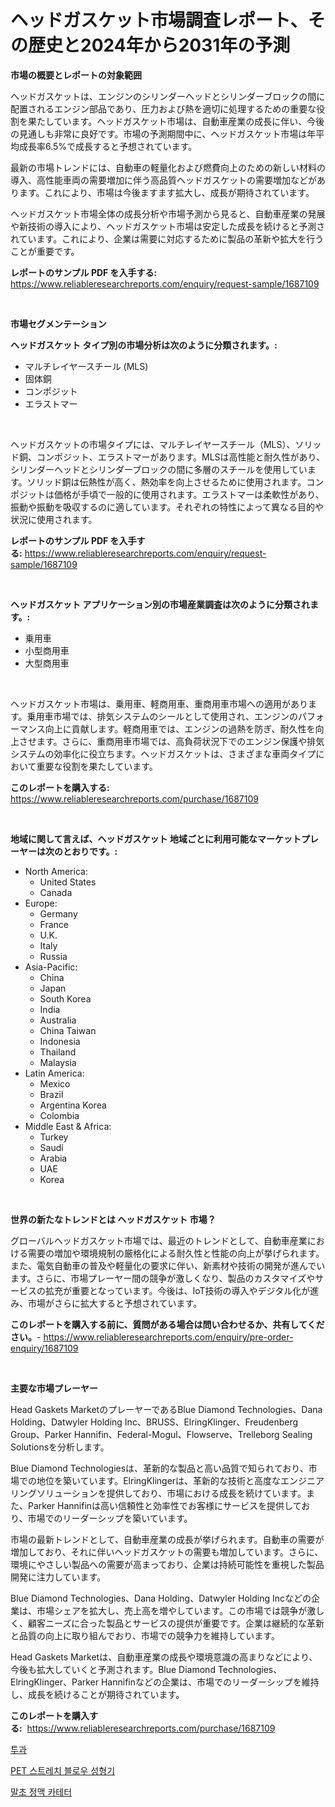 <p><h1>ヘッドガスケット市場調査レポート、その歴史と2024年から2031年の予測</h1></p><p><strong>市場の概要とレポートの対象範囲</strong></p>
<p><p>ヘッドガスケットは、エンジンのシリンダーヘッドとシリンダーブロックの間に配置されるエンジン部品であり、圧力および熱を適切に処理するための重要な役割を果たしています。ヘッドガスケット市場は、自動車産業の成長に伴い、今後の見通しも非常に良好です。市場の予測期間中に、ヘッドガスケット市場は年平均成長率6.5%で成長すると予想されています。</p><p>最新の市場トレンドには、自動車の軽量化および燃費向上のための新しい材料の導入、高性能車両の需要増加に伴う高品質ヘッドガスケットの需要増加などがあります。これにより、市場は今後ますます拡大し、成長が期待されています。</p><p>ヘッドガスケット市場全体の成長分析や市場予測から見ると、自動車産業の発展や新技術の導入により、ヘッドガスケット市場は安定した成長を続けると予測されています。これにより、企業は需要に対応するために製品の革新や拡大を行うことが重要です。</p></p>
<p><strong>レポートのサンプル PDF を入手する:</strong> <a href="https://www.reliableresearchreports.com/enquiry/request-sample/1687109">https://www.reliableresearchreports.com/enquiry/request-sample/1687109</a></p>
<p>&nbsp;</p>
<p><strong>市場セグメンテーション</strong></p>
<p><strong>ヘッドガスケット タイプ別の市場分析は次のように分類されます。:</strong></p>
<p><ul><li>マルチレイヤースチール (MLS)</li><li>固体銅</li><li>コンポジット</li><li>エラストマー</li></ul></p>
<p>&nbsp;</p>
<p><p>ヘッドガスケットの市場タイプには、マルチレイヤースチール（MLS）、ソリッド銅、コンポジット、エラストマーがあります。MLSは高性能と耐久性があり、シリンダーヘッドとシリンダーブロックの間に多層のスチールを使用しています。ソリッド銅は伝熱性が高く、熱効率を向上させるために使用されます。コンポジットは価格が手頃で一般的に使用されます。エラストマーは柔軟性があり、振動や振動を吸収するのに適しています。それぞれの特性によって異なる目的や状況に使用されます。</p></p>
<p><strong>レポートのサンプル PDF を入手する:</strong>&nbsp;<a href="https://www.reliableresearchreports.com/enquiry/request-sample/1687109">https://www.reliableresearchreports.com/enquiry/request-sample/1687109</a></p>
<p>&nbsp;</p>
<p><strong> ヘッドガスケット アプリケーション別の市場産業調査は次のように分類されます。:</strong></p>
<p><ul><li>乗用車</li><li>小型商用車</li><li>大型商用車</li></ul></p>
<p>&nbsp;</p>
<p><p>ヘッドガスケット市場は、乗用車、軽商用車、重商用車市場への適用があります。乗用車市場では、排気システムのシールとして使用され、エンジンのパフォーマンス向上に貢献します。軽商用車では、エンジンの過熱を防ぎ、耐久性を向上させます。さらに、重商用車市場では、高負荷状況下でのエンジン保護や排気システムの効率化に役立ちます。ヘッドガスケットは、さまざまな車両タイプにおいて重要な役割を果たしています。</p></p>
<p><strong>このレポートを購入する:</strong>&nbsp; <a href="https://www.reliableresearchreports.com/purchase/1687109">https://www.reliableresearchreports.com/purchase/1687109</a></p>
<p>&nbsp;</p>
<p><strong>地域に関して言えば、ヘッドガスケット 地域ごとに利用可能なマーケットプレーヤーは次のとおりです。:</strong></p>
<p><ul>
    <li>
        North America:
        <ul>
            <li>United States</li>
            <li>Canada</li>
        </ul>
    </li>
    <li>
        Europe:
        <ul>
            <li>Germany</li>
            <li>France</li>
            <li>U.K.</li>
            <li>Italy</li>
            <li>Russia</li>
        </ul>
    </li>
    <li>
        Asia-Pacific:
        <ul>
            <li>China</li>
            <li>Japan</li>
            <li>South Korea</li>
            <li>India</li>
            <li>Australia</li>
            <li>China Taiwan</li>
            <li>Indonesia</li>
            <li>Thailand</li>
            <li>Malaysia</li>
        </ul>
    </li>
    <li>
        Latin America:
        <ul>
            <li>Mexico</li>
            <li>Brazil</li>
            <li>Argentina Korea</li>
            <li>Colombia</li>
        </ul>
    </li>
    <li>
        Middle East & Africa:
        <ul>
            <li>Turkey</li>
            <li>Saudi</li>
            <li>Arabia</li>
            <li>UAE</li>
            <li>Korea</li>
        </ul>
    </li>
    </ul></p>
<p>&nbsp;</p>
<p><strong>世界の新たなトレンドとは ヘッドガスケット 市場？</strong></p>
<p><p>グローバルヘッドガスケット市場では、最近のトレンドとして、自動車産業における需要の増加や環境規制の厳格化による耐久性と性能の向上が挙げられます。また、電気自動車の普及や軽量化の要求に伴い、新素材や技術の開発が進んでいます。さらに、市場プレーヤー間の競争が激しくなり、製品のカスタマイズやサービスの拡充が重要となっています。今後は、IoT技術の導入やデジタル化が進み、市場がさらに拡大すると予想されています。</p></p>
<p><strong>このレポートを購入する前に、質問がある場合は問い合わせるか、共有してください。</strong>- <a href="https://www.reliableresearchreports.com/enquiry/pre-order-enquiry/1687109">https://www.reliableresearchreports.com/enquiry/pre-order-enquiry/1687109</a></p>
<p>&nbsp;</p>
<p><strong>主要な市場プレーヤー</strong></p>
<p><p>Head Gaskets MarketのプレーヤーであるBlue Diamond Technologies、Dana Holding、Datwyler Holding Inc、BRUSS、ElringKlinger、Freudenberg Group、Parker Hannifin、Federal-Mogul、Flowserve、Trelleborg Sealing Solutionsを分析します。 </p><p>Blue Diamond Technologiesは、革新的な製品と高い品質で知られており、市場での地位を築いています。ElringKlingerは、革新的な技術と高度なエンジニアリングソリューションを提供しており、市場における成長を続けています。また、Parker Hannifinは高い信頼性と効率性でお客様にサービスを提供しており、市場でのリーダーシップを築いています。</p><p>市場の最新トレンドとして、自動車産業の成長が挙げられます。自動車の需要が増加しており、それに伴いヘッドガスケットの需要も増加しています。さらに、環境にやさしい製品への需要が高まっており、企業は持続可能性を重視した製品開発に注力しています。</p><p>Blue Diamond Technologies、Dana Holding、Datwyler Holding Incなどの企業は、市場シェアを拡大し、売上高を増やしています。この市場では競争が激しく、顧客ニーズに合った製品とサービスの提供が重要です。企業は継続的な革新と品質の向上に取り組んでおり、市場での競争力を維持しています。</p><p>Head Gaskets Marketは、自動車産業の成長や環境意識の高まりなどにより、今後も拡大していくと予測されます。Blue Diamond Technologies、ElringKlinger、Parker Hannifinなどの企業は、市場でのリーダーシップを維持し、成長を続けることが期待されています。</p></p>
<p><strong>このレポートを購入する:</strong>&nbsp;&nbsp;<a href="https://www.reliableresearchreports.com/purchase/1687109">https://www.reliableresearchreports.com/purchase/1687109</a></p>
<p><p><a href="https://github.com/Madalyell456456/Market-Research-Report-List-1/blob/main/29751186217.md">투과</a></p><p><a href="https://github.com/LanceOlsotn8978/Market-Research-Report-List-1/blob/main/29138606218.md">PET 스트레치 블로우 성형기</a></p><p><a href="https://github.com/vs019sa3m8x/Market-Research-Report-List-1/blob/main/54869626216.md">말초 정맥 카테터</a></p></p>